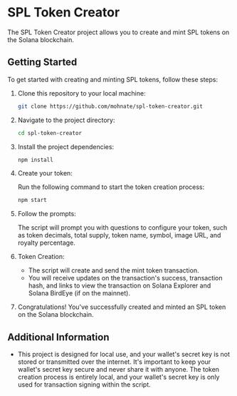 # SPL Token Creator

The SPL Token Creator project allows you to create and mint SPL tokens on the Solana blockchain. 

## Getting Started

To get started with creating and minting SPL tokens, follow these steps:

1. Clone this repository to your local machine:

   ```bash
   git clone https://github.com/mohnate/spl-token-creator.git
   ```

2. Navigate to the project directory:

   ```bash
   cd spl-token-creator
   ```

3. Install the project dependencies:

   ```bash
   npm install
   ```


4. Create your token:

   Run the following command to start the token creation process:

   ```bash
   npm start
   ```

6. Follow the prompts:

   The script will prompt you with questions to configure your token, such as token decimals, total supply, token name, symbol, image URL, and royalty percentage.

7. Token Creation:

   - The script will create and send the mint token transaction.
   - You will receive updates on the transaction's success, transaction hash, and links to view the transaction on Solana Explorer and Solana BirdEye (if on the mainnet).

8. Congratulations! You've successfully created and minted an SPL token on the Solana blockchain.

## Additional Information

- This project is designed for local use, and your wallet's secret key is not stored or transmitted over the internet. It's important to keep your wallet's secret key secure and never share it with anyone. The token creation process is entirely local, and your wallet's secret key is only used for transaction signing within the script.

